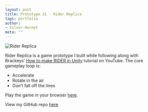 ```yaml
---
layout: post
title: Prototype 31 - Rider Replica
tags: portfolio
author:
- Silver-Hornet
meta: ""
---
```


![Rider Replica]({{site.url}}/rider-replica.gif)

Rider Replica is a game prototype I built while following along with Brackeys’ [How to make RIDER in Unity](https://www.youtube.com/watch?v=9Ztd1XXmUGI&list=PLPV2KyIb3jR5RwVEjFCiN5BvK3Quqgv_M&index=15) tutorial on YouTube. The core gameplay loop is:

- Accelerate
- Rotate in the air 
- Don’t fall off the lines

Play the game in your browser [here](https://play.unity.com/mg/other/brackeys-rider-replica).

View my GitHub repo [here](https://github.com/silver-hornet/brackeys-rider-replica).